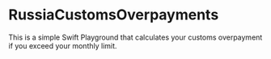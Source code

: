 # RussiaCustomsOverpayments

This is a simple Swift Playground that calculates your customs overpayment if you exceed your monthly limit.
